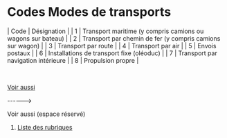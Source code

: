 # Codes Modes de transports








| Code | Désignation |
| 1 | Transport maritime (y compris camions ou wagons sur bateau) |
| 2 | Transport par chemin de fer (y compris camions sur wagon) |
| 3 | Transport par route |
| 4 | Transport par air |
| 5 | Envois postaux |
| 6 | Installations de transport fixe (oléoduc) |
| 7 | Transport par navigation intérieure |
| 8 | Propulsion propre |


 


[Voir aussi](javascript:RelatedTopic0.Click())


------>



Voir aussi (espace réservé)


1. [Liste des rubriques](#)



